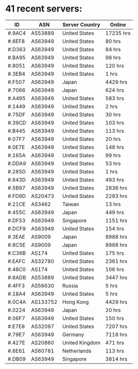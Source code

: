 # 41 recent servers:

| ID | ASN | Server Country | Online |
| ------ | ------ | ------ | ------ |
| #.9AC4 | AS53889 | United States | 17235 hrs |
| #.6EF8 | AS63949 | United States | 80 hrs |
| #.D363 | AS63949 | United States | 84 hrs |
| #.BA95 | AS63949 | United States | 98 hrs |
| #.8051 | AS63949 | United States | 120 hrs |
| #.3EB4 | AS63949 | United States | 1 hrs |
| #.F507 | AS63949 | Japan | 4429 hrs |
| #.7066 | AS63949 | Japan | 624 hrs |
| #.A495 | AS63949 | United States | 583 hrs |
| #.1449 | AS63949 | United States | 2 hrs |
| #.75DF | AS63949 | United States | 30 hrs |
| #.39CD | AS63949 | United States | 103 hrs |
| #.B445 | AS63949 | United States | 113 hrs |
| #.07F7 | AS63949 | United States | 20 hrs |
| #.0E7E | AS63949 | United States | 148 hrs |
| #.165A | AS63949 | United States | 99 hrs |
| #.DDA9 | AS63949 | United States | 53 hrs |
| #.285D | AS63949 | United States | 1 hrs |
| #.643D | AS63949 | United States | 493 hrs |
| #.5B97 | AS63949 | United States | 2836 hrs |
| #.FD9D | AS20473 | United States | 2293 hrs |
| #.21CE | AS3462 | Taiwan | 13 hrs |
| #.455C | AS63949 | Japan | 449 hrs |
| #.DF53 | AS63949 | Singapore | 1151 hrs |
| #.DCF9 | AS63949 | United States | 154 hrs |
| #.3EAE | AS9009 | Japan | 8988 hrs |
| #.8C5E | AS9009 | Japan | 8988 hrs |
| #.C36B | AS174 | United States | 175 hrs |
| #.EAFC | AS32780 | United States | 2361 hrs |
| #.48C0 | AS174 | United States | 106 hrs |
| #.6ADB | AS53889 | United States | 3447 hrs |
| #.4FF3 | AS56630 | Russia | 5 hrs |
| #.18A4 | AS63949 | United States | 5 hrs |
| #.0C4A | AS133752 | Hong Kong | 4429 hrs |
| #.0224 | AS63949 | Japan | 20 hrs |
| #.06F7 | AS63949 | United States | 150 hrs |
| #.E7E8 | AS32097 | United States | 7207 hrs |
| #.79E7 | AS63949 | Germany | 7118 hrs |
| #.427E | AS20860 | United Kingdom | 471 hrs |
| #.6E61 | AS60781 | Netherlands | 113 hrs |
| #.DB09 | AS63949 | Singapore | 3814 hrs |

